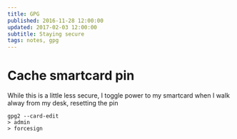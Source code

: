 ```yaml
---
title: GPG
published: 2016-11-28 12:00:00
updated: 2017-02-03 12:00:00
subtitle: Staying secure
tags: notes, gpg
---
```


# Cache smartcard pin

While this is a little less secure, I toggle power to my smartcard when I walk alway from my desk, resetting the pin

```{.bash}
gpg2 --card-edit
> admin
> forcesign
```
